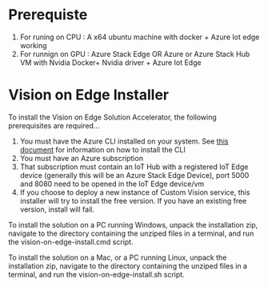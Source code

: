 # Prerequiste 
1. For runing on CPU : A x64 ubuntu machine with docker + Azure Iot edge working 
2. For runnign on GPU : Azure Stack Edge 
                        OR
                        Azure or Azure Stack Hub VM with Nvidia Docker+ Nvidia driver + Azure Iot Edge 



# Vision on Edge Installer

To install the Vision on Edge Solution Accelerator, the following prerequisites are required...

1. You must have the Azure CLI installed on your system.  See [this document](https://docs.microsoft.com/en-us/cli/azure/install-azure-cli?view=azure-cli-latest) for information on how to install the CLI
2. You must have an Azure subscription
3. That subscription must contain an IoT Hub with a registered IoT Edge device (generally this will be an Azure Stack Edge Device), port 5000 and 8080 need to be opened in the IoT Edge device/vm
4. If you choose to deploy a new instance of Custom Vision service, this installer will try to install the free version.  If you have an existing free version, install will fail.

To install the solution on a PC running Windows, unpack the installation zip, navigate to the directory containing the unziped files in a terminal, and run the vision-on-edge-install.cmd script.

To install the solution on a Mac, or a PC running Linux, unpack the installation zip, navigate to the directory containing the unziped files in a terminal, and run the vision-on-edge-install.sh script.
